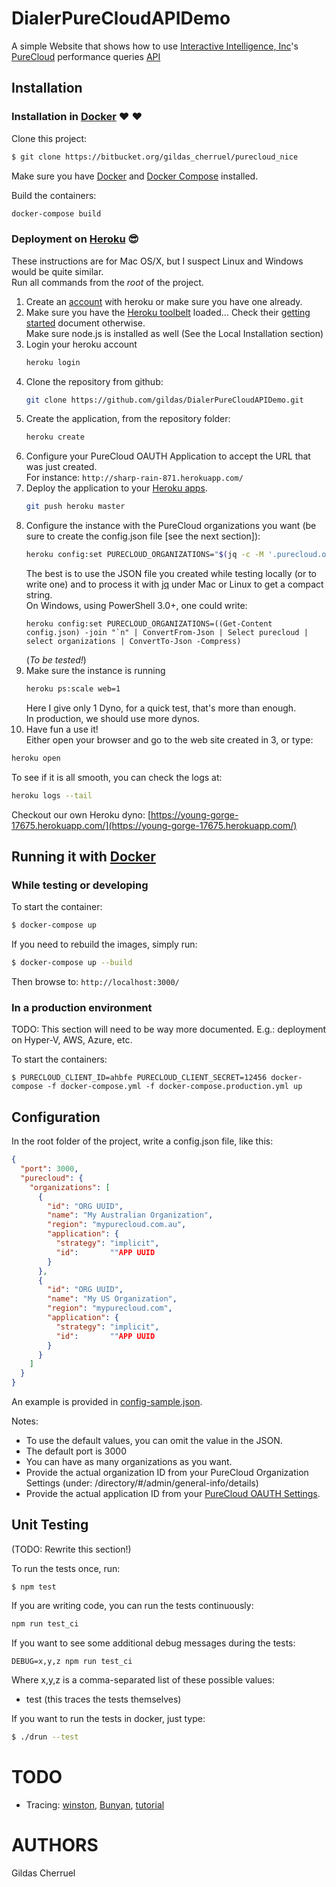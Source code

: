 DialerPureCloudAPIDemo
======================

A simple Website that shows how to use [Interactive Intelligence, Inc](https://www.inin.com)'s [PureCloud](https://mypurecloud.com) performance queries [API](https://developer.mypurecloud.com) 

Installation
------------

### Installation in [Docker](https://www.docker.com) :heart: :heart:

Clone this project:
```sh
$ git clone https://bitbucket.org/gildas_cherruel/purecloud_nice
```

Make sure you have [Docker](https://www.docker.com) and [Docker Compose](https://docs.docker.com/compose) installed.

Build  the containers:

```sh
docker-compose build
```

### Deployment on [Heroku](https://heroku.com) :sunglasses:

These instructions are for Mac OS/X, but I suspect Linux and Windows would be quite similar.  
Run all commands from the *root* of the project.

1. Create an [account](https://signup.heroku.com/signup/dc) with heroku or make sure you have one already.
2. Make sure you have the [Heroku toolbelt](https://devcenter.heroku.com/articles/getting-started-with-nodejs#set-up) loaded... 
   Check their [getting started](https://devcenter.heroku.com/articles/getting-started-with-nodejs) document otherwise.  
   Make sure node.js is installed as well (See the Local Installation section)
3. Login your heroku account
   ```sh
   heroku login
   ```
4. Clone the repository from github:  
   ```sh
   git clone https://github.com/gildas/DialerPureCloudAPIDemo.git
   ```
5. Create the application, from the repository folder:  
   ```sh
   heroku create
   ```
6. Configure your PureCloud OAUTH Application to accept the URL that was just created.  
   For instance: `http://sharp-rain-871.herokuapp.com/`
7. Deploy the application to your [Heroku apps](https://dashboard.heroku.com/apps).  
   ```sh
   git push heroku master
   ```
8. Configure the instance with the PureCloud organizations you want (be sure to create the config.json file [see the next section]):  
   ```sh
   heroku config:set PURECLOUD_ORGANIZATIONS="$(jq -c -M '.purecloud.organizations' config.json)"
   ```
   The best is to use the JSON file you created while testing locally (or to write one) and to process it with [jq](https://stedolan.github.io/jq) under Mac or Linux to get a compact string.  
   On Windows, using PowerShell 3.0+, one could write:  
   ```posh
   heroku config:set PURECLOUD_ORGANIZATIONS=((Get-Content config.json) -join "`n" | ConvertFrom-Json | Select purecloud | select organizations | ConvertTo-Json -Compress)
   ```
   (_To be tested!_)
9. Make sure the instance is running  
   ```sh
   heroku ps:scale web=1
   ```
   Here I give only 1 Dyno, for a quick test, that's more than enough.  
   In production, we should use more dynos.
10. Have fun a use it!  
   Either open your browser and go to the web site created in 3, or type:  
   ```sh
   heroku open
   ```

To see if it is all smooth, you can check the logs at:
```sh
heroku logs --tail
```

Checkout our own Heroku dyno: [https://young-gorge-17675.herokuapp.com/](https://young-gorge-17675.herokuapp.com/)

Running it with [Docker](https://www.docker.com)
------------------------------------------------

### While testing or developing

To start the container:
```sh
$ docker-compose up
```

If you need to rebuild the images, simply run:
```sh
$ docker-compose up --build
```

Then browse to: `http://localhost:3000/`

### In a production environment
TODO:  This section will need to be way more documented. E.g.: deployment on Hyper-V, AWS, Azure, etc.

To start the containers:
```
$ PURECLOUD_CLIENT_ID=ahbfe PURECLOUD_CLIENT_SECRET=12456 docker-compose -f docker-compose.yml -f docker-compose.production.yml up
```

Configuration
-------------

In the root folder of the project, write a config.json file, like this:

```json
{
  "port": 3000,
  "purecloud": {
    "organizations": [
      {
        "id": "ORG UUID",
        "name": "My Australian Organization",
        "region": "mypurecloud.com.au",
        "application": {
          "strategy": "implicit",
          "id":       ""APP UUID
        }
      },
      {
        "id": "ORG UUID",
        "name": "My US Organization",
        "region": "mypurecloud.com",
        "application": {
          "strategy": "implicit",
          "id":       ""APP UUID
        }
      }
    ]
  }
}
```

An example is provided in [config-sample.json](../blob/master/config-sample.json).

Notes:
- To use the default values, you can omit the value in the JSON.
- The default port is 3000
- You can have as many organizations as you want.
- Provide the actual organization ID from your PureCloud Organization Settings (under: /directory/#/admin/general-info/details)
- Provide the actual application ID from your [PureCloud OAUTH Settings](http://developer.mypurecloud.com/api/rest/authorization/).

Unit Testing
------------

(TODO: Rewrite this section!)

To run the tests once, run:
```
$ npm test
```

If you are writing code, you can run the tests continuously:
```sh
npm run test_ci
```

If you want to see some additional debug messages during the tests:
```
DEBUG=x,y,z npm run test_ci
```

Where x,y,z is a comma-separated list of these possible values:
- test  (this traces the tests themselves)

If you want to run the tests in docker, just type:
```sh
$ ./drun --test
```

TODO
====

- Tracing: [winston](https://github.com/winstonjs/winston), [Bunyan](https://github.com/trentm/node-bunyan), [tutorial](https://blog.risingstack.com/node-js-logging-tutorial/)

AUTHORS
=======
Gildas Cherruel

